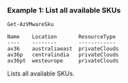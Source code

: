 ### Example 1:  List all available SKUs
```powershell
Get-AzVMwareSku
```

```output
Name    Location       ResourceType
----    --------       ------------
av36    australiaeast  privateClouds
av36p   centralindia   privateClouds
av36pt  westeurope     privateClouds
```

Lists all available SKUs.
